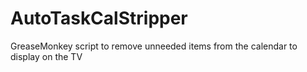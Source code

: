 # AutoTaskCalStripper
GreaseMonkey script to remove unneeded items from the calendar to display on the TV
